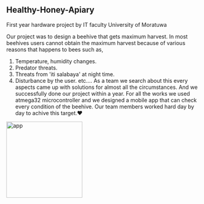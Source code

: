 ## Healthy-Honey-Apiary
First year hardware project by IT faculty University of Moratuwa

Our project was to design a beehive that gets maximum harvest.
In most beehives users cannot obtain the maximum harvest because of various reasons that happens to bees such as,
1. Temperature, humidity changes.
2. Predator threats.
3. Threats from 'iti salabaya' at night time.
4. Disturbance by the user.
etc....
As a team we search about this every aspects came up with solutions for almost all the circumstances. 
And we successfully done our project within a year.
For all the works we used atmega32 microcontroller and we designed a mobile app that can check every condition of the beehive. 
Our team members worked hard day by day to achive this target.❤️

<img width="200" alt="app" 
src="https://github.com/PulsaraSandeepa/Healthy-Honey-Apiary/blob/master/App.jpg">
